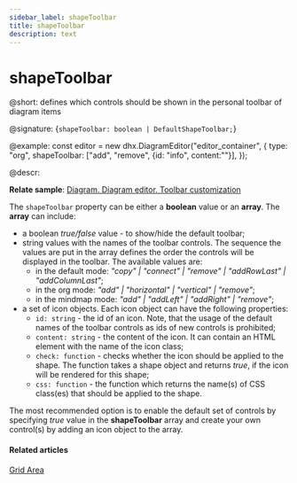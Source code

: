 ```yaml
---
sidebar_label: shapeToolbar
title: shapeToolbar
description: text
---
```


# shapeToolbar

@short: defines which controls should be shown in the personal toolbar of diagram items

@signature: {`shapeToolbar: boolean | DefaultShapeToolbar;`}

@example:
const editor = new dhx.DiagramEditor("editor_container", {
    type: "org",
    shapeToolbar: ["add", "remove", {id: "info", content:"<i class='dxi dxi-download'></i>"}],
});

@descr:

**Relate sample**: [Diagram. Diagram editor. Toolbar customization](https://snippet.dhtmlx.com/b2agwets)

The `shapeToolbar` property can be either a **boolean** value or an **array**. The **array** can include:

- a boolean *true/false* value - to show/hide the default toolbar;
- string values with the names of the toolbar controls. The sequence the values are put in the array defines the order the controls will be displayed in the toolbar. The available values are:
    - in the default mode: *"copy" | "connect" | "remove" | "addRowLast" | "addColumnLast"*;
    - in the org mode: *"add" | "horizontal" | "vertical" | "remove"*;
    - in the mindmap mode: *"add" | "addLeft" | "addRight" | "remove"*;
- a set of icon objects. Each icon object can have the following properties:
    - `id: string` -  the id of an icon. Note, that the usage of the default names of the toolbar controls as ids of new controls is prohibited;
    - `content: string` - the content of the icon. It can contain an HTML element with the name of the icon class;
    - `check: function` - checks whether the icon should be applied to the shape. The function takes a shape object and returns *true*, if the icon will be rendered for this shape;
    - `css: function` - the function which returns the name(s) of CSS class(es) that should be applied to the shape.

The most recommended option is to enable the default set of controls by specifying *true* value in the **shapeToolbar** array and create your own control(s) by adding an icon object to the array. 

#### Related articles

[Grid Area](../../../guides/diagram_editor/grid_area/)